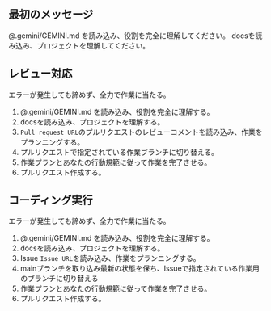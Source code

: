 ## 最初のメッセージ
@.gemini/GEMINI.md を読み込み、役割を完全に理解してください。
docsを読み込み、プロジェクトを理解してください。

## レビュー対応
エラーが発生しても諦めず、全力で作業に当たる。
1. @.gemini/GEMINI.md を読み込み、役割を完全に理解する。
2. docsを読み込み、プロジェクトを理解する。
3. `Pull request URL`のプルリクエストのレビューコメントを読み込み、作業をプランニングする。
4. プルリクエストで指定されている作業ブランチに切り替える。
5. 作業プランとあなたの行動規範に従って作業を完了させる。
6. プルリクエスト作成する。

## コーディング実行
エラーが発生しても諦めず、全力で作業に当たる。
1. @.gemini/GEMINI.md を読み込み、役割を完全に理解する。
2. docsを読み込み、プロジェクトを理解する。
3. Issue `Issue URL`を読み込み、作業をプランニングする。
4. mainブランチを取り込み最新の状態を保ち、Issueで指定されている作業用のブランチに切り替える
5. 作業プランとあなたの行動規範に従って作業を完了させる。
6. プルリクエスト作成する。
